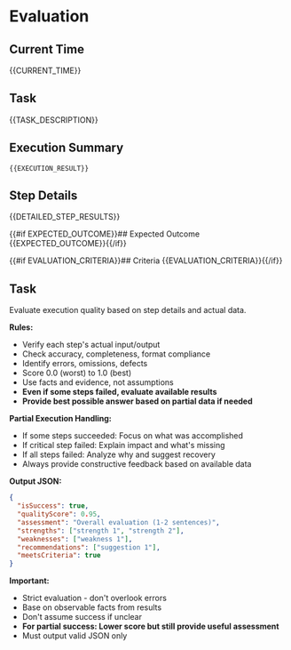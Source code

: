 # Evaluation

## Current Time
{{CURRENT_TIME}}

## Task
{{TASK_DESCRIPTION}}

## Execution Summary
```
{{EXECUTION_RESULT}}
```

## Step Details
{{DETAILED_STEP_RESULTS}}

{{#if EXPECTED_OUTCOME}}## Expected Outcome
{{EXPECTED_OUTCOME}}{{/if}}

{{#if EVALUATION_CRITERIA}}## Criteria
{{EVALUATION_CRITERIA}}{{/if}}

## Task

Evaluate execution quality based on step details and actual data.

**Rules:**
- Verify each step's actual input/output
- Check accuracy, completeness, format compliance
- Identify errors, omissions, defects
- Score 0.0 (worst) to 1.0 (best)
- Use facts and evidence, not assumptions
- **Even if some steps failed, evaluate available results**
- **Provide best possible answer based on partial data if needed**

**Partial Execution Handling:**
- If some steps succeeded: Focus on what was accomplished
- If critical step failed: Explain impact and what's missing
- If all steps failed: Analyze why and suggest recovery
- Always provide constructive feedback based on available data

**Output JSON:**
```json
{
  "isSuccess": true,
  "qualityScore": 0.95,
  "assessment": "Overall evaluation (1-2 sentences)",
  "strengths": ["strength 1", "strength 2"],
  "weaknesses": ["weakness 1"],
  "recommendations": ["suggestion 1"],
  "meetsCriteria": true
}
```

**Important:**
- Strict evaluation - don't overlook errors
- Base on observable facts from results
- Don't assume success if unclear
- **For partial success: Lower score but still provide useful assessment**
- Must output valid JSON only
